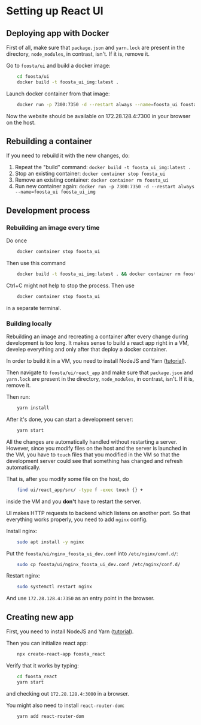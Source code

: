 # Setting up React UI

## Deploying app with Docker

First of all, make sure that `package.json` and `yarn.lock` are present in the directory, `node_modules`, in contrast, isn't. If it is, remove it.

Go to `foosta/ui` and build a docker image:
```bash
    cd foosta/ui
    docker build -t foosta_ui_img:latest .
```

Launch docker container from that image:
```bash
    docker run -p 7300:7350 -d --restart always --name=foosta_ui foosta_ui_img
```

Now the website should be available on 172.28.128.4:7300 in your browser on the host.



## Rebuilding a container

If you need to rebuild it with the new changes, do:
1. Repeat the "build" command: `docker build -t foosta_ui_img:latest .`
2. Stop an existing container: `docker container stop foosta_ui`
3. Remove an existing container: `docker container rm foosta_ui`
4. Run new container again: `docker run -p 7300:7350 -d --restart always --name=foosta_ui foosta_ui_img`



## Development process
### Rebuilding an image every time
Do once
```bash
    docker container stop foosta_ui
```

Then use this command
```bash
    docker build -t foosta_ui_img:latest . && docker container rm foosta_ui && docker run -p 7300:7350 --name=foosta_ui foosta_ui_img
```

Ctrl+C might not help to stop the process. Then use
```bash
    docker container stop foosta_ui
```
in a separate terminal.



### Building locally

Rebuilding an image and recreating a container after every change during development is too long. It makes sense to build a react app right in a VM, develep everything and only after that deploy a docker container.

In order to build it in a VM, you need to install NodeJS and Yarn ([tutorial](/doc/install/nodejs_and_yarn.md)).

Then navigate to `foosta/ui/react_app` and make sure that `package.json` and `yarn.lock` are present in the directory, `node_modules`, in contrast, isn't. If it is, remove it.

Then run:
```bash
    yarn install
```

After it's done, you can start a development server:
```bash
    yarn start
```

All the changes are automatically handled without restarting a server. However, since you modify files on the host and the server is launched in the VM, you have to `touch` files that you modified in the VM so that the development server could see that something has changed and refresh automatically.

That is, after you modify some file on the host, do
```bash
    find ui/react_app/src/ -type f -exec touch {} +
```
inside the VM and you **don't** have to restart the server.

UI makes HTTP requests to backend which listens on another port. So that everything works properly, you need to add `nginx` config.

Install nginx:
```bash
    sudo apt install -y nginx
```

Put the `foosta/ui/nginx_foosta_ui_dev.conf` into `/etc/nginx/conf.d/`:
```bash
    sudo cp foosta/ui/nginx_foosta_ui_dev.conf /etc/nginx/conf.d/
```

Restart nginx:
```bash
    sudo systemctl restart nginx
```

And use `172.28.128.4:7350` as an entry point in the browser.



## Creating new app

First, you need to install NodeJS and Yarn ([tutorial](/doc/install/nodejs_and_yarn.md)).

Then you can initialize react app:
```bash
    npx create-react-app foosta_react
```

Verify that it works by typing:
```bash
    cd foosta_react
    yarn start
```
and checking out `172.28.128.4:3000` in a browser.

You might also need to install `react-router-dom`:
```bash
    yarn add react-router-dom
```